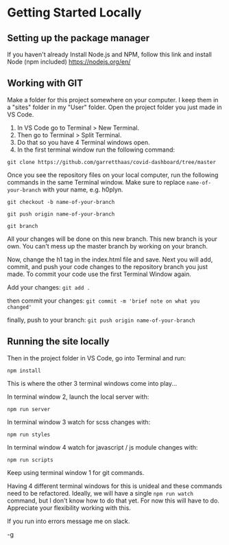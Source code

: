 # Getting Started Locally

## Setting up the package manager
If you haven't already Install Node.js and NPM, follow this link and install Node (npm included)
https://nodejs.org/en/


## Working with GIT
Make a folder for this project somewhere on your computer. I keep them in a "sites" folder in my "User" folder. Open the project folder you just made in VS Code.

1. In VS Code go to Terminal > New Terminal.
2. Then go to Terminal > Split Terminal.
3. Do that so you have 4 Terminal windows open.
4. In the first terminal window run the following command:

`git clone https://github.com/garretthaas/covid-dashboard/tree/master`

Once you see the repository files on your local computer, run the following commands in the same Terminal window. Make sure to replace `name-of-your-branch` with your name, e.g. h0plyn.

`git checkout -b name-of-your-branch`

`git push origin name-of-your-branch`

`git branch`

All your changes will be done on this new branch. This new branch is your own. You can't mess up the master branch by working on your branch. 

Now, change the h1 tag in the index.html file and save. Next you will add, commit, and push your code changes to the repository branch you just made. To commit your code use the first Terminal Window again.

Add your changes: `git add .`

then commit your changes: `git commit -m 'brief note on what you changed'`

finally, push to your branch: `git push origin name-of-your-branch`

## Running the site locally

Then in the project folder in VS Code, go into Terminal and run:

`npm install` 

This is where the other 3 terminal windows come into play...

In terminal window 2, launch the local server with:

`npm run server`

In terminal window 3 watch for scss changes with:

`npm run styles`

In terminal window 4 watch for javascript / js module changes with:

`npm run scripts`

Keep using terminal window 1 for git commands. 

Having 4 different terminal windows for this is unideal and these commands need to be refactored. Ideally, we will have a single `npm run watch` command, but I don't know how to do that yet. For now this will have to do. Appreciate your flexibility working with this.

If you run into errors message me on slack.

-g